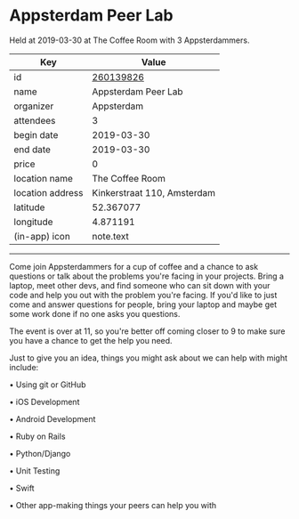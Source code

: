 # Appsterdam Peer Lab
Held at 2019-03-30 at The Coffee Room with 3 Appsterdammers.
        
|Key|Value
|---|---|
|id|[260139826](https://www.meetup.com/appsterdam/events/260139826/)|
|name|Appsterdam Peer Lab|
|organizer|Appsterdam|
|attendees|3|
|begin date|2019-03-30|
|end date|2019-03-30|
|price|0|
|location name|The Coffee Room|
|location address|Kinkerstraat 110, Amsterdam|
|latitude|52.367077|
|longitude|4.871191|
|(in-app) icon|note.text|

---

Come join Appsterdammers for a cup of coffee and a chance to ask questions or talk about the problems you're facing in your projects. Bring a laptop, meet other devs, and find someone who can sit down with your code and help you out with the problem you're facing. If you'd like to just come and answer questions for people, bring your laptop and maybe get some work done if no one asks you questions.

The event is over at 11, so you're better off coming closer to 9 to make sure you have a chance to get the help you need.

Just to give you an idea, things you might ask about we can help with might include:

• Using git or GitHub

• iOS Development

• Android Development

• Ruby on Rails

• Python/Django

• Unit Testing

• Swift

• Other app-making things your peers can help you with


